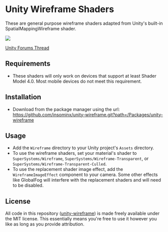 # Unity Wireframe Shaders

These are general purpose wireframe shaders adapted from Unity's built-in SpatialMappingWireframe shader.

![](https://raw.githubusercontent.com/Chaser324/unity-wireframe/gh-pages/Screenshots/2017-06-02_13-40-13.gif)

[Unity Forums Thread](https://forum.unity3d.com/threads/free-open-source-generic-wireframe-shaders.473968/)

## Requirements

* These shaders will only work on devices that support at least Shader Model 4.0. Most mobile devices do not meet this requirement.

## Installation

* Download from the package manager using the url: https://github.com/insominx/unity-wireframe.git?path=/Packages/unity-wireframe

## Usage

* Add the `Wireframe` directory to your Unity project's `Assets` directory.
* To use the wireframe shaders, set your material's shader to `SuperSystems/Wireframe`, `SuperSystems/Wireframe-Transparent`, or `SuperSystems/Wireframe-Transparent-Culled`.
* To use the replacement shader image effect, add the `WireframeImageEffect` component to your camera. Some other effects like GlobalFog will interfere with the replacement shaders and will need to be disabled.

## License
All code in this repository ([unity-wireframe](https://github.com/Chaser324/unity-wireframe)) is made freely available under the MIT license. This essentially means you're free to use it however you like as long as you provide attribution.
